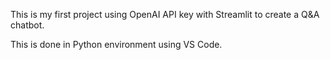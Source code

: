 This is my first project using OpenAI API key with Streamlit to create a Q&A chatbot.

This is done in Python environment using VS Code.
